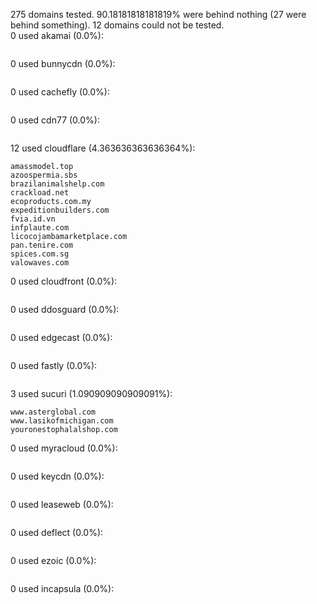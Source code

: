 275 domains tested. 90.18181818181819% were behind nothing (27 were behind something). 12 domains could not be tested.<br>
0 used akamai (0.0%):
```

```

0 used bunnycdn (0.0%):
```

```

0 used cachefly (0.0%):
```

```

0 used cdn77 (0.0%):
```

```

12 used cloudflare (4.363636363636364%):
```
amassmodel.top
azoospermia.sbs
brazilanimalshelp.com
crackload.net
ecoproducts.com.my
expeditionbuilders.com
fvia.id.vn
infplaute.com
licocojambamarketplace.com
pan.tenire.com
spices.com.sg
valowaves.com
```

0 used cloudfront (0.0%):
```

```

0 used ddosguard (0.0%):
```

```

0 used edgecast (0.0%):
```

```

0 used fastly (0.0%):
```

```

3 used sucuri (1.090909090909091%):
```
www.asterglobal.com
www.lasikofmichigan.com
youronestophalalshop.com
```

0 used myracloud (0.0%):
```

```

0 used keycdn (0.0%):
```

```

0 used leaseweb (0.0%):
```

```

0 used deflect (0.0%):
```

```

0 used ezoic (0.0%):
```

```

0 used incapsula (0.0%):
```

```
